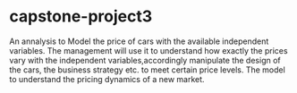 # capstone-project3
An annalysis to Model the price of cars with the available independent variables. The management will use it to understand how exactly the prices vary with the independent variables,accordingly manipulate the design of the cars, the business strategy etc. to meet certain price levels. The model to understand the pricing dynamics of a new market.
